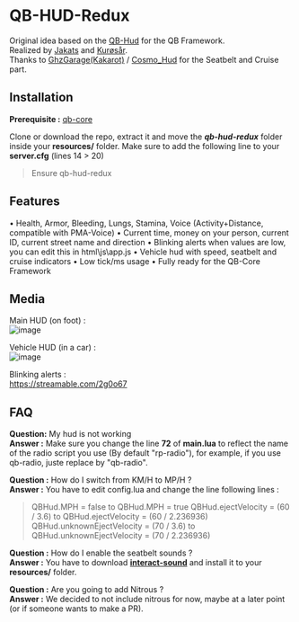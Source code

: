 # QB-HUD-Redux
Original idea based on the [QB-Hud](https://github.com/qbcore-framework/qb-hud) for the QB Framework.  
Realized by [Jakats](https://github.com/qbcore-framework/qb-hud) and [Kurøsår](https://github.com/Kurosar/).  
Thanks to [GhzGarage(Kakarot)](https://github.com/GhzGarage/) / [Cosmo_Hud](https://github.com/GhzGarage/cosmo_hud) for the Seatbelt and Cruise part.  


## Installation
**Prerequisite :** [qb-core](https://github.com/qbcore-framework/qb-core)

Clone or download the repo, extract it and move the ***qb-hud-redux*** folder inside your **resources/** folder.
Make sure to add  the following line to your **server.cfg** (lines 14 > 20)
> Ensure qb-hud-redux

## Features
• Health, Armor, Bleeding, Lungs, Stamina, Voice (Activity+Distance, compatible with PMA-Voice)
• Current time, money on your person, current ID, current street name and direction
• Blinking alerts when values are low, you can edit this in html\js\app.js
• Vehicle hud with speed, seatbelt and cruise indicators
• Low tick/ms usage
• Fully ready for the QB-Core Framework

## Media
Main HUD (on foot) :  
![image](https://user-images.githubusercontent.com/4887819/126051327-dc5b3802-6801-4c5b-b401-42ba4781b601.png)


Vehicle HUD (in a car) :  
![image](https://user-images.githubusercontent.com/4887819/126051341-10b71bb0-3b49-43d8-baa3-b9a420640040.png)

Blinking alerts :  
https://streamable.com/2g0o67

## FAQ
**Question:** My hud is not working  
**Answer :** Make sure you change the line **72** of **main.lua** to reflect the name of the radio script you use (By default "rp-radio"), for example, if you use qb-radio, juste replace by "qb-radio".  

**Question :** How do I switch from KM/H to MP/H ?  
**Answer :** You have to edit config.lua and change the line following lines :   
> QBHud.MPH = false to QBHud.MPH = true
> QBHud.ejectVelocity = (60 / 3.6) to QBHud.ejectVelocity = (60 / 2.236936)
> QBHud.unknownEjectVelocity = (70 / 3.6) to QBHud.unknownEjectVelocity = (70 / 2.236936)

**Question :** How do I enable the seatbelt sounds ?  
**Answer :** You have to download **[interact-sound](https://cdn.discordapp.com/attachments/831653036148654101/862145450865459200/interact-sound.zip)** and install it to your **resources/** folder.  

**Question :** Are you going to add Nitrous ?  
**Answer :** We decided to not include nitrous for now, maybe at a later point (or if someone wants to make a PR).  
